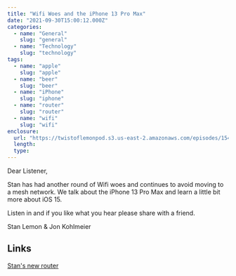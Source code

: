 ```yaml
---
title: "Wifi Woes and the iPhone 13 Pro Max"
date: "2021-09-30T15:00:12.000Z"
categories:
  - name: "General"
    slug: "general"
  - name: "Technology"
    slug: "technology"
tags:
  - name: "apple"
    slug: "apple"
  - name: "beer"
    slug: "beer"
  - name: "iPhone"
    slug: "iphone"
  - name: "router"
    slug: "router"
  - name: "wifi"
    slug: "wifi"
enclosure:
  url: "https://twistoflemonpod.s3.us-east-2.amazonaws.com/episodes/154-lwatol-20210930.mp3"
  length:
  type:
---
```


Dear Listener,

Stan has had another round of Wifi woes and continues to avoid moving to a mesh network. We talk about the iPhone 13 Pro Max and learn a little bit more about iOS 15.

Listen in and if you like what you hear please share with a friend.

Stan Lemon & Jon Kohlmeier

## Links

[Stan's new router](https://amzn.to/3omzmUY)
